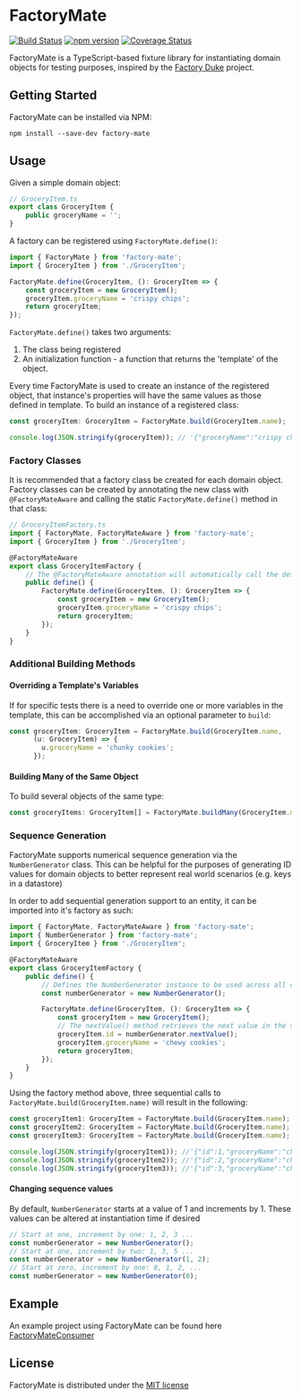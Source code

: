 # FactoryMate
[![Build Status](https://travis-ci.org/rwaskiewicz/factory-mate.svg?branch=develop)](https://travis-ci.org/rwaskiewicz/factory-mate)
[![npm version](https://badge.fury.io/js/factory-mate.svg)](https://badge.fury.io/js/factory-mate)
[![Coverage Status](https://coveralls.io/repos/github/rwaskiewicz/factory-mate/badge.svg?branch=develop)](https://coveralls.io/github/rwaskiewicz/factory-mate?branch=develop)

FactoryMate is a TypeScript-based fixture library for instantiating domain objects for testing purposes, inspired by 
the [Factory Duke](https://github.com/regis-leray/factory_duke) project.

## Getting Started

FactoryMate can be installed via NPM:
```
npm install --save-dev factory-mate
```

## Usage

Given a simple domain object:

``` typescript
// GroceryItem.ts
export class GroceryItem {
    public groceryName = '';
}
```
A factory can be registered using `FactoryMate.define()`:

``` typescript
import { FactoryMate } from 'factory-mate';
import { GroceryItem } from './GroceryItem';

FactoryMate.define(GroceryItem, (): GroceryItem => {
    const groceryItem = new GroceryItem();
    groceryItem.groceryName = 'crispy chips';
    return groceryItem;
});
```

`FactoryMate.define()` takes two arguments:
1. The class being registered 
2. An initialization function - a function that returns the 'template' of the object. 

Every time FactoryMate is used to create an instance of the registered object, that instance's properties will have the same values as those defined in template. To build an instance of a registered class:

``` typescript
const groceryItem: GroceryItem = FactoryMate.build(GroceryItem.name);

console.log(JSON.stringify(groceryItem)); // '{"groceryName":"crispy chips"}'
```

### Factory Classes
It is recommended that a factory class be created for each domain object.  Factory classes can  be created by annotating the new class with `@FactoryMateAware` and calling the static `FactoryMate.define()` method in that class:
``` typescript
// GroceryItemFactory.ts
import { FactoryMate, FactoryMateAware } from 'factory-mate';
import { GroceryItem } from './GroceryItem';

@FactoryMateAware
export class GroceryItemFactory {
    // The @FactoryMateAware annotation will automatically call the define() function at runtime
    public define() { 
        FactoryMate.define(GroceryItem, (): GroceryItem => {
            const groceryItem = new GroceryItem();
            groceryItem.groceryName = 'crispy chips';
            return groceryItem;
        });
    }
}
```

### Additional Building Methods
#### Overriding a Template's Variables
If for specific tests there is a need to override one or more variables in the template, this can be accomplished via an optional parameter to `build`:

``` typescript
const groceryItem: GroceryItem = FactoryMate.build(GroceryItem.name,
      (u: GroceryItem) => {
        u.groceryName = 'chunky cookies';
      });
```

#### Building Many of the Same Object
To build several objects of the same type:
``` typescript
const groceryItems: GroceryItem[] = FactoryMate.buildMany(GroceryItem.name, 3);
```

### Sequence Generation
FactoryMate supports numerical sequence generation via the ```NumberGenerator``` class.  This can be helpful for the purposes of generating ID values for domain objects to better represent real world scenarios (e.g. keys in a datastore) 

In order to add sequential generation support to an entity, it can be imported into it's factory as such:
``` typescript
import { FactoryMate, FactoryMateAware } from 'factory-mate';
import { NumberGenerator } from 'factory-mate';
import { GroceryItem } from './GroceryItem';

@FactoryMateAware
export class GroceryItemFactory {
    public define() {
        // Defines the NumberGenerator instance to be used across all calls to FactoryMate.build(GroceryItem.name);
        const numberGenerator = new NumberGenerator();

        FactoryMate.define(GroceryItem, (): GroceryItem => {
            const groceryItem = new GroceryItem();
            // The nextValue() method retrieves the next value in the sequence
            groceryItem.id = numberGenerator.nextValue();
            groceryItem.groceryName = 'chewy cookies';
            return groceryItem;
        });
    }
}
```
Using the factory method above, three sequential calls to ```FactoryMate.build(GroceryItem.name)``` will result in the following:

``` typescript
const groceryItem1: GroceryItem = FactoryMate.build(GroceryItem.name);
const groceryItem2: GroceryItem = FactoryMate.build(GroceryItem.name);
const groceryItem3: GroceryItem = FactoryMate.build(GroceryItem.name);

console.log(JSON.stringify(groceryItem1)); //'{"id":1,"groceryName":"chewy cookies"}'
console.log(JSON.stringify(groceryItem2)); //'{"id":2,"groceryName":"chewy cookies"}'
console.log(JSON.stringify(groceryItem3)); //'{"id":3,"groceryName":"chewy cookies"}'
```
#### Changing sequence values
By default, ```NumberGenerator``` starts at a value of 1 and increments by 1.  These values can be altered at instantiation time if desired
``` typescript
// Start at one, increment by one: 1, 2, 3 ...
const numberGenerator = new NumberGenerator();
// Start at one, increment by two: 1, 3, 5 ...
const numberGenerator = new NumberGenerator(1, 2);
// Start at zero, increment by one: 0, 1, 2, ...
const numberGenerator = new NumberGenerator(0);
```

## Example
An example project using FactoryMate can be found here [FactoryMateConsumer](https://github.com/rwaskiewicz/factory-mate-consumer)

## License
FactoryMate is distributed under the [MIT license](https://opensource.org/licenses/MIT)